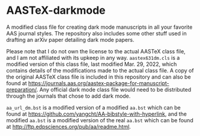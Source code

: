 # AASTeX-darkmode
A modified class file for creating dark mode manuscripts in all your favorite AAS journal styles.  The repository also includes some other stuff used in drafting an arXiv paper detailing dark mode papers.

Please note that I do not own the license to the actual AASTeX class file, and I am not affiliated with its upkeep in any way.  `aastex631dm.cls` is a modified version of this class file, last modified Mar. 29, 2022, which contains details of the modifications made to the actual class file.  A copy of the original AASTeX class file is included in this repository and can also be found at https://journals.aas.org/aastex-package-for-manuscript-preparation/. Any official dark mode class file would need to be distributed through the journals that chose to add dark mode.

`aa_url_dm.bst` is a modified version of a modified `aa.bst` which can be found at https://github.com/yangcht/AA-bibstyle-with-hyperlink, and the modified `aa.bst` is a modified version of the real `aa.bst` which can be found at http://ftp.edpsciences.org/pub/aa/readme.html.
